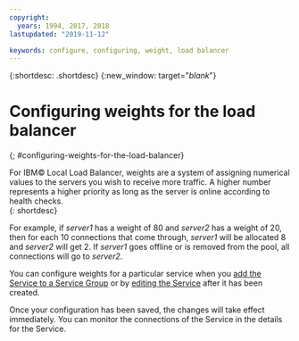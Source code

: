 ```yaml
---
copyright:
  years: 1994, 2017, 2018
lastupdated: "2019-11-12"

keywords: configure, configuring, weight, load balancer
---
```


{:shortdesc: .shortdesc}
{:new_window: target="_blank_"}

# Configuring weights for the load balancer
{; #configuring-weights-for-the-load-balancer}

For IBM© Local Load Balancer, weights are a system of assigning numerical values to the servers you wish to receive more traffic. A higher number represents a higher priority as long as the server is online according to health checks.  
{: shortdesc}

For example, if _server1_ has a weight of 80 and _server2_ has a weight of 20, then for each 10 connections that come through, _server1_ will be allocated 8 and _server2_ will get 2. If _server1_ goes offline or is removed from the pool, all connections will go to _server2_.

You can configure weights for a particular service when you [add the Service to a Service Group](/docs/local-load-balancer?topic=local-load-balancer-adding-a-service-to-a-service-group) or by [editing the Service](/docs/local-load-balancer?topic=local-load-balancer-editing-a-service) after it has been created.

Once your configuration has been saved, the changes will take effect immediately. You can monitor the connections of the Service in the details for the Service.
